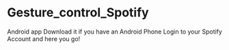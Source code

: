 # Gesture_control_Spotify
Android app
Download it if you have an Android Phone
Login to your Spotify Account and here you go!
